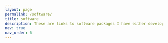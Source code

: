 ```yaml
---
layout: page
permalink: /software/
title: software
description: These are links to software packages I have either developed myself, or contributed significantly to.
nav: true
nav_order: 6
---
```


